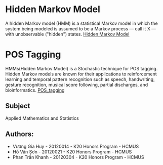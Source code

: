 # Hidden Markov Model
A hidden Markov model (HMM) is a statistical Markov model in which the system being modeled is assumed to be a Markov process — call it X — with unobservable ("hidden") states. [Hidden Markov Model](https://en.wikipedia.org/wiki/Hidden_Markov_model)
# POS Tagging
HMMs(Hidden Markov Model) is a Stochastic technique for POS tagging. Hidden Markov models are known for their applications to reinforcement learning and temporal pattern recognition such as speech, handwriting, gesture recognition, musical score following, partial discharges, and bioinformatics. [POS_tagging](https://www.mygreatlearning.com/blog/pos-tagging/)
## Subject
Applied Mathematics and Statistics
## Authors:
- Vương Gia Huy - 20120014 - K20 Honors Program - HCMUS
- Hồ Văn Sơn - 20120021 - K20 Honors Program - HCMUS
- Phan Trần Khanh - 20120304 - K20 Honors Program - HCMUS
